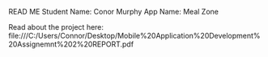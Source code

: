 READ ME
Student Name: Conor Murphy
App Name: Meal Zone

Read about the project here: 
file:///C:/Users/Connor/Desktop/Mobile%20Application%20Development%20Assignemnt%202%20REPORT.pdf
 
